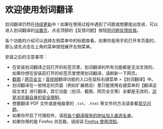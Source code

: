 # 欢迎使用划词翻译

划词翻译仍然在[持续更新](../log.mdx)中！如果在使用过程中遇到了问题或想要提出改进，可以进入划词翻译的[设置页](options.mdx)，点击顶部的【反馈问题】按钮[将问题反馈给我](../issues.mdx)。

各个功能的介绍可以选择左侧菜单中的标题查看。如果你是用手机打开本页面的，那么请先点击左上角的菜单按钮展开左侧菜单。

安装之后的注意事项：

- 在安装划词翻译之前打开的标签页里，划词翻译的所有功能都是无法生效的，如果你想在安装前打开的标签页里使用划词翻译，请刷新一下网页。
- [截图](screenshot.md) / [网页全文](page.md) / [音视频](video.md)翻译功能的入口在鼠标右键菜单 >【划词翻译】中。
- 划词翻译在一些特定的页面（例如扩展商店）里只能使用右键菜单的【翻译这段文本】进行翻译，其它功能（划词、截图、网页全文等）全都是无效的，[这是浏览器自身的安全限制](../faq.mdx#why-can-not-use-in-store)。
- 想要翻译 PDF 文件或是电脑里的 `.txt`、`.html` 等文件的方法请查看[常见问题](../faq.mdx#how-pdf)。
- 如果你开启了代理软件，请[将各个翻译服务的地址加入直连名单](../faq.mdx#proxy)。
- 如果你用的是 Firefox 浏览器，请阅读 [Firefox 使用须知](firefox.mdx)。
